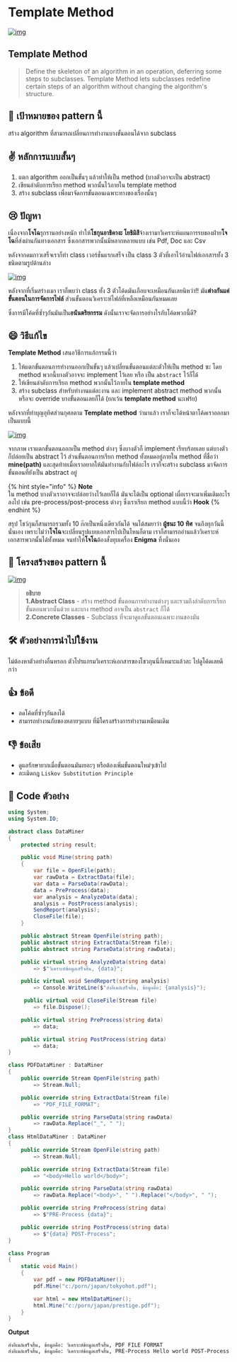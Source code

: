 # Template Method

[![img](https://github.com/saladpuk/design-patterns/raw/master/assets/templatemethod/template-method.png)](https://github.com/saladpuk/design-patterns/blob/master/assets/templatemethod/template-method.png)

## Template Method

> Define the skeleton of an algorithm in an operation, deferring some steps to subclasses. Template Method lets subclasses redefine certain steps of an algorithm without changing the algorithm's structure.

## 🎯 เป้าหมายของ pattern นี้

สร้าง algorithm ที่สามารถเปลี่ยนการทำงานบางขั้นตอนได้จาก subclass

## ✌ หลักการแบบสั้นๆ

1. แตก algorithm ออกเป็นขั้นๆ แล้วทำให้เป็น method \(บางตัวอาจะเป็น abstract\)
2. เขียนลำดับการเรียก method พวกนั้นไว้ภายใน template method
3. สร้าง subclass เพื่อมาจัดการขั้นตอนเฉพาะทางของเรื่องนั้นๆ

## 😢 ปัญหา

เนื่องจาก**โจโฉ**รุกรานอย่างหนัก ทำให้**โชกุนอาชิคางะ โยชิมิสึ**จ้างเรามาวิเคราะห์แผนการรบของฝ่าย**โจโฉ**ที่ส่งผ่านกันทางเอกสาร ซึ่งเอกสารพวกนั้นมีหลากหลายแบบ เช่น Pdf, Doc และ Csv

หลังจากดมกาวเสร็จเราก็ทำ class เวอร์ชั่นแรกเสร็จ เป็น class 3 ตัวที่เอาไว้อ่านไฟล์เอกสารทั้ง 3 ชนิดตามรูปด้านล่าง

[![img](https://github.com/saladpuk/design-patterns/raw/master/assets/templatemethod/problem.png)](https://github.com/saladpuk/design-patterns/blob/master/assets/templatemethod/problem.png)

หลังจากที่เริ่มสร่างเมา เราก็พบว่า class ทั้ง 3 ตัวโค้ดมันเกือบจะเหมือนกันเลยนิหว่า!! มัน**ต่างกันแค่ขั้นตอนในการจัดการไฟล์** ส่วนขั้นตอนวิเคราะห์ไฟล์ที่เหลือเหมือนกันหมดเลย

ซึ่งการมีโค้ดที่ซ้ำๆกันมันเป็น**อนันตริยกรรม** ดังนั้นเราจะจัดการอย่างไรกับโค้ดพวกนี้ดี?

## 😄 วิธีแก้ไข

**Template Method** เสนอวิธีการแก้กรรมนี้ว่า

1. ให้แตกขั้นตอนการทำงานออกเป็นขั้นๆ แล้วเปลี่ยนขั้นตอนแต่ละตัวให้เป็น method ซะ โดย method พวกนี้บางตัวอาจจะ implement ไว้เลย หรือ เป็น `abstract` ไว้ก็ได้
2. ให้เขียนลำดับการเรียก method พวกนั้นไว้ภายใน **template method**
3. สร้าง subclass สำหรับทำงานแต่ละงาน และ implement abstract method พวกนั้น หรือจะ override บางขั้นตอนเลยก็ได้ \(ยกเว้น **template method** นะเฟร้ย\)

หลังจากที่ทําบุญอุทิศส่วนกุศลตาม **Template method** ว่ามาแล้ว เราก็จะได้หน้าตาโค้ดเราออกมาเป็นแบบนี้

[![img](https://github.com/saladpuk/design-patterns/raw/master/assets/templatemethod/solution-en.png)](https://github.com/saladpuk/design-patterns/blob/master/assets/templatemethod/solution-en.png)

จากภาพ เราแตกขั้นตอนออกเป็น method ต่างๆ ซึ่งบางตัวก็ implement เรียบร้อยเลย แต่บางตัวก็ปล่อยเป็น abstract ไว้ ส่วนขั้นตอนการเรียก method ทั้งหมดอยู่ภายใน method ที่ชื่อว่า **mine\(path\)** และสุดท้ายเมื่อเราอยากให้มันทำงานกับไฟล์อะไร เราก็จะสร้าง subclass มาจัดการขั้นตอนที่ยังเป็น abstract อยู่

{% hint style="info" %}
**Note**  
ใน method บางตัวเราอาจจะปล่อยว่างไว้เลยก็ได้ มันจะได้เป็น optional เผื่อเราจะมาเพิ่มเติมอะไรลงไป เช่น pre-process/post-process ต่างๆ ซึ่งเราเรียก method แบบนี้ว่า **Hook**
{% endhint %}

สรุป โชว์กุนก็สามารถรวมทั้ง 10 ก๊กเป็นหนึ่งเดียวกันได้ จนได้สมยาว่า **ผู้ชนะ 10 ทิศ** จนถึงทุกวันนี้นั่นเอง เพราะไม่ว่า**โจโฉ**จะเปลี่ยนรูปแบบเอกสารไปเป็นไหนก็ตาม เราก็สามารถอ่านแล้ววิเคราะห์เอกสารพวกนั้นได้ทั้งหมด จนทำให้**โจโฉ**ต้องสั่งทุบเครื่อง **Enigma** ทิ้งนั่นเอง

## 📌 โครงสร้างของ pattern นี้

[![img](https://github.com/saladpuk/design-patterns/raw/master/assets/templatemethod/structure-indexed.png)](https://github.com/saladpuk/design-patterns/blob/master/assets/templatemethod/structure-indexed.png)

> **อธิบาย**  
> **1.Abstract Class** - สร้าง method ขั้นตอนการทำงานต่างๆ และรวมถึงลำดับการเรียกขั้นตอนพวกนั้นด้วย และบาง method อาจเป็น `abstract` ก็ได้  
> **2.Concrete Classes** - Subclass ที่จะมาดูแลขั้นตอนเฉพาะงานของมัน

## 🛠 ตัวอย่างการนำไปใช้งาน

ไม่ต้องหาตัวอย่างอื่นหรอก ตัวโปรแกรมวิเคราะห์เอกสารของโชวกุนนี่ก็เหมาะแล้วละ ไปดูโค้ดเลยดีกว่า

## 👍 ข้อดี

* ลดโค้ดที่ซ้ำๆกันลงได้
* สามารถทำงานกับของหลายๆแบบ ที่มีโครงสร้างการทำงานเหมือนเดิม

## 👎 ข้อเสีย

* ดูแลรักษายากเมื่อขั้นตอนมันเยอะๆ หรือต้องเพิ่มขั้นตอนใหม่ๆเข้าไป
* ละเมิดกฎ `Liskov Substitution Principle`

## ‍‍📝 Code ตัวอย่าง

```csharp
using System;
using System.IO;

abstract class DataMiner
{
    protected string result;

    public void Mine(string path)
    {
        var file = OpenFile(path);
        var rawData = ExtractData(file);
        var data = ParseData(rawData);
        data = PreProcess(data);
        var analysis = AnalyzeData(data);
        analysis = PostProcess(analysis);
        SendReport(analysis);
        CloseFile(file);
    }

    public abstract Stream OpenFile(string path);
    public abstract string ExtractData(Stream file);
    public abstract string ParseData(string rawData);

    public virtual string AnalyzeData(string data)
        => $"วิเคราะห์ข้อมูลเสร็จสิ้น, {data}";

    public virtual void SendReport(string analysis)
        => Console.WriteLine($"ส่งอีเมล์เสร็จสิ้น, ข้อมูลคือ: {analysis}");

     public virtual void CloseFile(Stream file)
        => file.Dispose();

    public virtual string PreProcess(string data)
        => data;

    public virtual string PostProcess(string data)
        => data;
}

class PDFDataMiner : DataMiner
{
    public override Stream OpenFile(string path)
        => Stream.Null;

    public override string ExtractData(Stream file)
        => "PDF_FILE_FORMAT";

    public override string ParseData(string rawData)
        => rawData.Replace("_", " ");
}
class HtmlDataMiner : DataMiner
{
    public override Stream OpenFile(string path)
        => Stream.Null;

    public override string ExtractData(Stream file)
        => "<body>Hello world</body>";

    public override string ParseData(string rawData)
        => rawData.Replace("<body>", " ").Replace("</body>", " ");

    public override string PreProcess(string data)
        => $"PRE-Process {data}";

    public override string PostProcess(string data)
        => $"{data} POST-Process";
}

class Program
{
    static void Main()
    {
        var pdf = new PDFDataMiner();
        pdf.Mine("c:/porn/japan/tokyohot.pdf");

        var html = new HtmlDataMiner();
        html.Mine("c:/porn/japan/prestige.pdf");
    }
}
```

**Output**

```text
ส่งอีเมล์เสร็จสิ้น, ข้อมูลคือ: วิเคราะห์ข้อมูลเสร็จสิ้น, PDF FILE FORMAT
ส่งอีเมล์เสร็จสิ้น, ข้อมูลคือ: วิเคราะห์ข้อมูลเสร็จสิ้น, PRE-Process Hello world POST-Process
```

